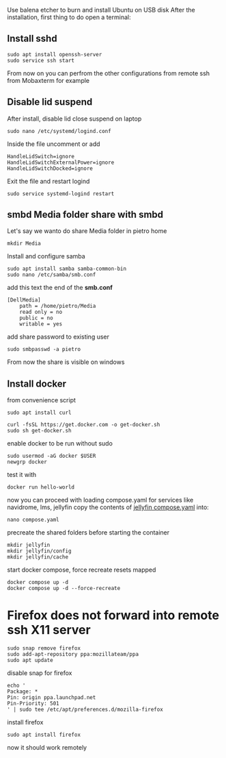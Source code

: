Use balena etcher to burn and install Ubuntu on USB disk
After the installation, first thing to do open a terminal:
## Install sshd

    sudo apt install openssh-server
    sudo service ssh start

From now on you can perfrom the other configurations from remote ssh from Mobaxterm for example


## Disable lid suspend
After install, disable lid close suspend on laptop

    sudo nano /etc/systemd/logind.conf

Inside the file uncomment or add

    HandleLidSwitch=ignore
    HandleLidSwitchExternalPower=ignore
    HandleLidSwitchDocked=ignore


Exit the file and restart logind

    sudo service systemd-logind restart



## smbd Media folder share with smbd
Let's say we wanto do share Media folder in pietro home

    mkdir Media

Install and configure samba
    
    sudo apt install samba samba-common-bin
    sudo nano /etc/samba/smb.conf

add this text the end of the **smb.conf**

    [DellMedia]
        path = /home/pietro/Media
        read only = no
        public = no
        writable = yes

add share password to existing user

    sudo smbpasswd -a pietro

From now the share is visible on windows

## Install docker
from convenience script

    sudo apt install curl
    
    curl -fsSL https://get.docker.com -o get-docker.sh
    sudo sh get-docker.sh

enable docker to be run without sudo

    sudo usermod -aG docker $USER
    newgrp docker

test it with

    docker run hello-world

now you can proceed with loading compose.yaml for services like navidrome, lms, jellyfin
copy the contents of [jellyfin compose.yaml](compose.yaml) into:

    nano compose.yaml

precreate the shared folders before starting the container
    
    mkdir jellyfin
    mkdir jellyfin/config
    mkdir jellyfin/cache

start docker compose, force recreate resets mapped

    docker compose up -d
    docker compose up -d --force-recreate

# Firefox does not forward into remote ssh X11 server

    sudo snap remove firefox
    sudo add-apt-repository ppa:mozillateam/ppa
    sudo apt update

disable snap for firefox
        
    echo '
    Package: *
    Pin: origin ppa.launchpad.net
    Pin-Priority: 501
    ' | sudo tee /etc/apt/preferences.d/mozilla-firefox

install firefox

    sudo apt install firefox

now it should work remotely
